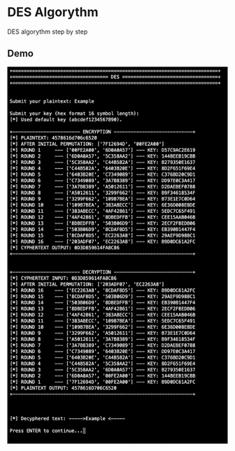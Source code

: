 # DES Algorythm
DES algorythm step by step

## Demo
![DES](https://raw.githubusercontent.com/tomasvanagas/desAlgorythm/master/Screenshot%202019-11-03%20at%2021.01.07.png)
